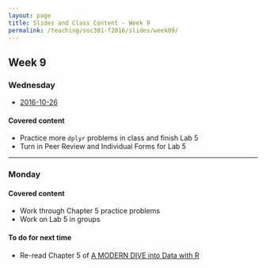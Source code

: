 ```yaml
---
layout: page
title: Slides and Class Content - Week 9
permalink: /teaching/soc301-f2016/slides/week09/
---
```



## Week 9

### Wednesday
- <a href = "{{ site.baseurl }}/teaching/soc301-f2016/slides/week-09/09b.html">2016-10-26</a>

#### Covered content

- Practice more `dplyr` problems in class and finish Lab 5
- Turn in Peer Review and Individual Forms for Lab 5

***

### Monday

#### Covered content

- Work through Chapter 5 practice problems
- Work on Lab 5 in groups
    
#### To do for next time
- Re-read Chapter 5 of [A MODERN DIVE into Data with R](https://ismayc.github.io/moderndiver-book/5-manip.html)